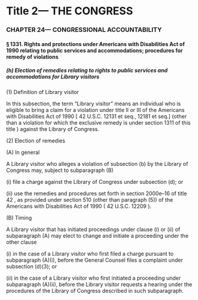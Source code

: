 
# Title 2— THE CONGRESS
### CHAPTER 24— CONGRESSIONAL ACCOUNTABILITY
#### § 1331. Rights and protections under Americans with Disabilities Act of 1990 relating to public services and accommodations; procedures for remedy of violations
##### (h) Election of remedies relating to rights to public services and accommodations for Library visitors

(1) Definition of Library visitor

In this subsection, the term “Library visitor” means an individual who is eligible to bring a claim for a violation under title II or III of the Americans with Disabilities Act of 1990 [ 42 U.S.C. 12131 et seq., 12181 et seq.] (other than a violation for which the exclusive remedy is under section 1311 of this title ) against the Library of Congress.

(2) Election of remedies

(A) In general

A Library visitor who alleges a violation of subsection (b) by the Library of Congress may, subject to subparagraph (B)

(i) file a charge against the Library of Congress under subsection (d); or

(ii) use the remedies and procedures set forth in section 2000e–16 of title 42 , as provided under section 510 (other than paragraph (5)) of the Americans with Disabilities Act of 1990 ( 42 U.S.C. 12209 ).

(B) Timing

A Library visitor that has initiated proceedings under clause (i) or (ii) of subparagraph (A) may elect to change and initiate a proceeding under the other clause

(i) in the case of a Library visitor who first filed a charge pursuant to subparagraph (A)(i), before the General Counsel files a complaint under subsection (d)(3); or

(ii) in the case of a Library visitor who first initiated a proceeding under subparagraph (A)(ii), before the Library visitor requests a hearing under the procedures of the Library of Congress described in such subparagraph.
